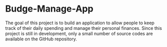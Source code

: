 # Budge-Manage-App

The goal of this project is to build an application to allow people to keep track of their daily spending and manage their personal finances. Since this project is still in development, only a small number of source codes are available on the GitHub repository.
